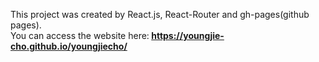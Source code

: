 This project was created by React.js, React-Router and gh-pages(github pages). <br>
You can access the website here:<b> https://youngjie-cho.github.io/youngjiecho/</b>
